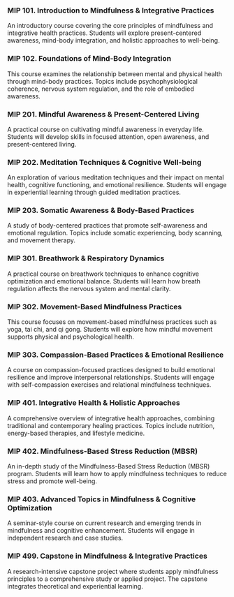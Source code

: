 ### MIP 101. Introduction to Mindfulness & Integrative Practices

An introductory course covering the core principles of mindfulness and integrative health practices. Students will explore present-centered awareness, mind-body integration, and holistic approaches to well-being.

### MIP 102. Foundations of Mind-Body Integration

This course examines the relationship between mental and physical health through mind-body practices. Topics include psychophysiological coherence, nervous system regulation, and the role of embodied awareness.

### MIP 201. Mindful Awareness & Present-Centered Living

A practical course on cultivating mindful awareness in everyday life. Students will develop skills in focused attention, open awareness, and present-centered living.

### MIP 202. Meditation Techniques & Cognitive Well-being

An exploration of various meditation techniques and their impact on mental health, cognitive functioning, and emotional resilience. Students will engage in experiential learning through guided meditation practices.

### MIP 203. Somatic Awareness & Body-Based Practices

A study of body-centered practices that promote self-awareness and emotional regulation. Topics include somatic experiencing, body scanning, and movement therapy.

### MIP 301. Breathwork & Respiratory Dynamics

A practical course on breathwork techniques to enhance cognitive optimization and emotional balance. Students will learn how breath regulation affects the nervous system and mental clarity.

### MIP 302. Movement-Based Mindfulness Practices

This course focuses on movement-based mindfulness practices such as yoga, tai chi, and qi gong. Students will explore how mindful movement supports physical and psychological health.

### MIP 303. Compassion-Based Practices & Emotional Resilience

A course on compassion-focused practices designed to build emotional resilience and improve interpersonal relationships. Students will engage with self-compassion exercises and relational mindfulness techniques.

### MIP 401. Integrative Health & Holistic Approaches

A comprehensive overview of integrative health approaches, combining traditional and contemporary healing practices. Topics include nutrition, energy-based therapies, and lifestyle medicine.

### MIP 402. Mindfulness-Based Stress Reduction (MBSR)

An in-depth study of the Mindfulness-Based Stress Reduction (MBSR) program. Students will learn how to apply mindfulness techniques to reduce stress and promote well-being.

### MIP 403. Advanced Topics in Mindfulness & Cognitive Optimization

A seminar-style course on current research and emerging trends in mindfulness and cognitive enhancement. Students will engage in independent research and case studies.

### MIP 499. Capstone in Mindfulness & Integrative Practices

A research-intensive capstone project where students apply mindfulness principles to a comprehensive study or applied project. The capstone integrates theoretical and experiential learning.